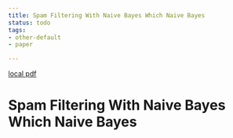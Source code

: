 ```yaml
---
title: Spam Filtering With Naive Bayes Which Naive Bayes
status: todo
tags:
- other-default
- paper

---
```


[local pdf](../../../pdfs/spam-filtering-with-naive-bayes-which-naive-bayes.pdf)

# Spam Filtering With Naive Bayes Which Naive Bayes
